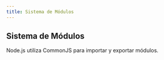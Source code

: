 ```yaml
---
title: Sistema de Módulos
---
```


## Sistema de Módulos

Node.js utiliza CommonJS para importar y exportar módulos.

